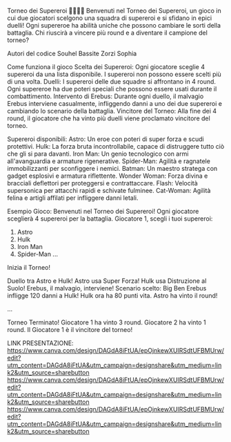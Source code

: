 Torneo dei Supereroi 🦸‍♂️🦸‍♀️
Benvenuti nel Torneo dei Supereroi, un gioco in cui due giocatori scelgono una squadra di supereroi e si sfidano in epici duelli! Ogni supereroe ha abilità uniche che possono cambiare le sorti della battaglia. Chi riuscirà a vincere più round e a diventare il campione del torneo?

Autori del codice
Souhel Bassite
Zorzi Sophia

Come funziona il gioco
Scelta dei Supereroi:
Ogni giocatore sceglie 4 supereroi da una lista disponibile.
I supereroi non possono essere scelti più di una volta.
Duelli:
I supereroi delle due squadre si affrontano in 4 round.
Ogni supereroe ha due poteri speciali che possono essere usati durante il combattimento.
Intervento di Erebus:
Durante ogni duello, il malvagio Erebus interviene casualmente, infliggendo danni a uno dei due supereroi e cambiando lo scenario della battaglia.
Vincitore del Torneo:
Alla fine dei 4 round, il giocatore che ha vinto più duelli viene proclamato vincitore del torneo.

Supereroi disponibili:
Astro: Un eroe con poteri di super forza e scudi protettivi.
Hulk: La forza bruta incontrollabile, capace di distruggere tutto ciò che gli si para davanti.
Iron Man: Un genio tecnologico con armi all'avanguardia e armature rigenerative.
Spider-Man: Agilità e ragnatele immobilizzanti per sconfiggere i nemici.
Batman: Un maestro stratega con gadget esplosivi e armatura riflettente.
Wonder Woman: Forza divina e bracciali deflettori per proteggersi e contrattaccare.
Flash: Velocità supersonica per attacchi rapidi e schivate fulminee.
Cat-Woman: Agilità felina e artigli affilati per infliggere danni letali.

Esempio Gioco:
Benvenuti nel Torneo dei Supereroi!
Ogni giocatore sceglierà 4 supereroi per la battaglia.
Giocatore 1, scegli i tuoi supereroi:
1. Astro
2. Hulk
3. Iron Man
4. Spider-Man
...

Inizia il Torneo!

Duello tra Astro e Hulk!
Astro usa Super Forza!
Hulk usa Distruzione al Suolo!
Erebus, il malvagio, interviene! Scenario scelto: Big Ben
Erebus infligge 120 danni a Hulk!
Hulk ora ha 80 punti vita.
Astro ha vinto il round!

...

Torneo Terminato!
Giocatore 1 ha vinto 3 round.
Giocatore 2 ha vinto 1 round.
Il Giocatore 1 è il vincitore del torneo!

LINK PRESENTAZIONE: https://www.canva.com/design/DAGdA8iFtUA/epOjnkewXUIRSdtUFBMUrw/edit?utm_content=DAGdA8iFtUA&utm_campaign=designshare&utm_medium=link2&utm_source=sharebutton
https://www.canva.com/design/DAGdA8iFtUA/epOjnkewXUIRSdtUFBMUrw/edit?utm_content=DAGdA8iFtUA&utm_campaign=designshare&utm_medium=link2&utm_source=sharebutton
https://www.canva.com/design/DAGdA8iFtUA/epOjnkewXUIRSdtUFBMUrw/edit?utm_content=DAGdA8iFtUA&utm_campaign=designshare&utm_medium=link2&utm_source=sharebutton
